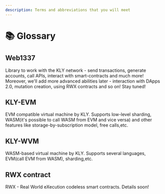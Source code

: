 ```yaml
---
description: Terms and abbreviations that you will meet
---
```


# 📚 Glossary



## Web1337

Library to work with the KLY network - send transactions, generate accounts, call APIs, interact with smart-contracts and much more! Moreover, we'll add more advanced abilities later - interaction with DApps 2.0, mutation creation, using RWX contracts and so on! Stay tuned!



## KLY-EVM

EVM compatible virtual machine by KLY. Supports low-level sharding, WASM(it's possible to call WASM from EVM and vice versa) and other features like storage-by-subscription model, free calls,etc.



## KLY-WVM

WASM-based virtual machine by KLY. Supports several languages, EVM(call EVM from WASM), sharding,etc.



## RWX contract

RWX - Real World eXecution codeless smart contracts. Details soon!
